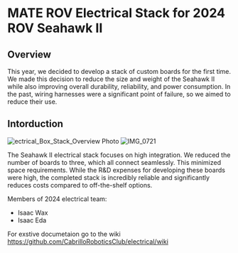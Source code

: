 # MATE ROV Electrical Stack for 2024 ROV Seahawk II

## Overview
This year, we decided to develop a stack of custom boards for the first time. We made this decision to reduce the size and weight of the Seahawk II while also improving overall durability, reliability, and power consumption. In the past, wiring harnesses were a significant point of failure, so we aimed to reduce their use.

## Intorduction
![ectrical_Box_Stack_Overview Photo](https://github.com/CabrilloRoboticsClub/electrical/assets/80770419/080aa900-58ec-405a-b9a1-536972385147)
![IMG_0721](https://github.com/CabrilloRoboticsClub/electrical/assets/80770419/9948e73f-6c23-4c26-bc34-111ca68faa1c)


The Seahawk II electrical stack focuses on high integration. We reduced the number of boards to three, which all connect seamlessly. This minimized space requirements. While the R&D expenses for developing these boards were high, the completed stack is incredibly reliable and significantly reduces costs compared to off-the-shelf options.

Members of 2024 electrical team:
- Isaac Wax
- Isaac Eda

For exstive documetaion go to the wiki
https://github.com/CabrilloRoboticsClub/electrical/wiki

